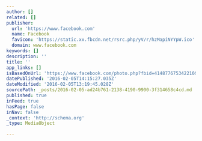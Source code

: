 ```yaml
---
author: []
related: []
publisher:
  url: 'https://www.facebook.com'
  name: Facebook
  favicon: 'https://static.xx.fbcdn.net/rsrc.php/yV/r/hzMapiNYYpW.ico'
  domain: www.facebook.com
keywords: []
description: ''
title: ''
app_links: []
isBasedOnUrl: 'https://www.facebook.com/photo.php?fbid=414877675342210&set=pb.100004599423907.-2207520000.1454678367.&type=3&size=960%2C720'
datePublished: '2016-02-05T14:15:27.035Z'
dateModified: '2016-02-05T13:19:45.028Z'
sourcePath: _posts/2016-02-05-ad24b761-2138-4190-9900-3f314658c4cd.md
published: true
inFeed: true
hasPage: false
inNav: false
_context: 'http://schema.org'
_type: MediaObject

---
```

